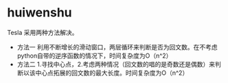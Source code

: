# huiwenshu
Tesla
采用两种方法解决。
- 方法一
利用不断增长的滑动窗口，两层循环来判断是否为回文数。在不考虑python自带的逆序函数的情况下，时间复杂度为O（n^2）
- 方法二
1.寻找中心点，2.考虑两种情况（回文数的唱的是奇数还是偶数）来判断以该中心点拓展的回文数的最大长度。时间复杂度为O（n^2）
